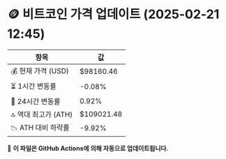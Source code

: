 # 🪙 비트코인 가격 업데이트 (2025-02-21 12:45)

| 항목                | 값 |
|--------------------|----------------|
| 💰 현재 가격 (USD) | $98160.46 |
| ⏳ 1시간 변동률    | -0.08% |
| 📆 24시간 변동률   | 0.92% |
| 🔝 역대 최고가 (ATH) | $109021.48 |
| 📉 ATH 대비 하락률 | -9.92% |

🔄 **이 파일은 GitHub Actions에 의해 자동으로 업데이트됩니다.**
